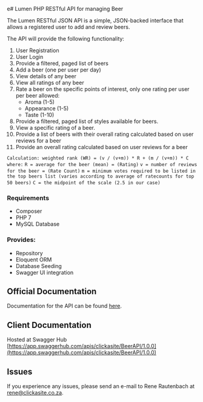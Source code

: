 e# Lumen PHP RESTful API for managing Beer

The Lumen RESTful JSON API is a simple, JSON-backed interface that allows a registered user to add and review beers.

The API will provide the following functionality:


1. User Registration
2. User Login
3. Provide a filtered, paged list of beers 
5. Add a beer (one per user per day)
6. View details of any beer
7. View all ratings of any beer  
9. Rate a beer on the specific points of interest, only one rating per user per beer allowed: 
    * Aroma (1-5)
    * Appearance (1-5)
    * Taste (1-10)
10. Provide a filtered, paged list of styles available for beers.
11. View a specific rating of a beer.
12. Provide a list of beers with their overall rating calculated based on user reviews for a beer
13. Provide an overall rating calculated based on user reviews for a beer

`Calculation: weighted rank (WR) = (v / (v+m)) * R + (m / (v+m)) * C`
`where:`
`R = average for the beer (mean) = (Rating)`
`v = number of reviews for the beer = (Rate Count)`
`m = minimum votes required to be listed in the top beers list (varies according to average of ratecounts for top 50 beers)`
`C = the midpoint of the scale (2.5 in our case)`

### Requirements

* Composer
* PHP 7
* MySQL Database


### Provides: 
 
* Repository
* Eloquent ORM
* Database Seeding
* Swagger UI integration

## Official Documentation

Documentation for the API can be found [here](https://github.com/ReneRautenbach/Lumen-RESTfulAPI/wiki). 

## Client Documentation

Hosted at Swagger Hub
[https://app.swaggerhub.com/apis/clickasite/BeerAPI/1.0.0](https://app.swaggerhub.com/apis/clickasite/BeerAPI/1.0.0)

## Issues

If you experience any issues, please send an e-mail to Rene Rautenbach at [rene@clickasite.co.za](mailto:rene@clickasite.co.za).
 
 

